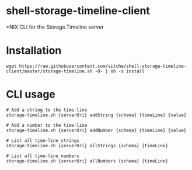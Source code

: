# shell-storage-timeline-client
*NIX CLI for the Storage.Timeline server

# Installation
```
wget https://raw.githubusercontent.com/vitche/shell-storage-timeline-client/master/storage-timeline.sh -O- | sh -s install
```

# CLI usage
```
# Add a string to the time-line
storage-timeline.sh {serverUri} addString {schema} {timeLine} {value}

# Add a number to the time-line
storage-timeline.sh {serverUri} addNumber {schema} {timeLine} {value}

# List all time-line strings
storage-timeline.sh {serverUri} allStrings {schema} {timeLine}

# List all time-line numbers
storage-timeline.sh {serverUri} allNumbers {schema} {timeLine}
```
